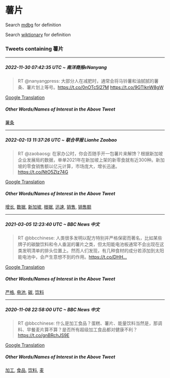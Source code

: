 # 薯片

Search [mdbg](https://www.mdbg.net/chinese/dictionary?page=worddict&wdrst=0&wdqb=薯片) for definition

Search [wiktionary](https://en.wiktionary.org/wiki/薯片) for definition

### Tweets containing 薯片

___
##### 2022-11-30 07:42:35 UTC ~ 南洋商报eNanyang
> RT @nanyangpress: 大部分人在减肥时，通常会将马铃薯和油腻腻的薯条、薯片划上等号。https://t.co/0nOTc5l27M https://t.co/9GTlknW8gW

[Google Translation](https://translate.google.com/?hi=en&tab=TT&sl=zh-CN&tl=en&op=translate&text=RT+%40nanyangpress%3A+%E5%A4%A7%E9%83%A8%E5%88%86%E4%BA%BA%E5%9C%A8%E5%87%8F%E8%82%A5%E6%97%B6%EF%BC%8C%E9%80%9A%E5%B8%B8%E4%BC%9A%E5%B0%86%E9%A9%AC%E9%93%83%E8%96%AF%E5%92%8C%E6%B2%B9%E8%85%BB%E8%85%BB%E7%9A%84%E8%96%AF%E6%9D%A1%E3%80%81%E8%96%AF%E7%89%87%E5%88%92%E4%B8%8A%E7%AD%89%E5%8F%B7%E3%80%82https%3A%2F%2Ft.co%2F0nOTc5l27M+https%3A%2F%2Ft.co%2F9GTlknW8gW)
##### Other Words/Names of Interest in the Above Tweet
[薯条](薯条.md)
___
##### 2022-02-13 11:37:26 UTC ~ 联合早报 Lianhe Zaobao
> RT @zaobaosg: 在家办公时，你会否随手开一包薯片来解馋？根据新加坡企业发展局的数据，单单2021年在新加坡上架的新零食就有近300种。新加坡的零食销售额以亿元计算，市场庞大，增长迅速。 https://t.co/NtO5ZIz74G

[Google Translation](https://translate.google.com/?hi=en&tab=TT&sl=zh-CN&tl=en&op=translate&text=RT+%40zaobaosg%3A+%E5%9C%A8%E5%AE%B6%E5%8A%9E%E5%85%AC%E6%97%B6%EF%BC%8C%E4%BD%A0%E4%BC%9A%E5%90%A6%E9%9A%8F%E6%89%8B%E5%BC%80%E4%B8%80%E5%8C%85%E8%96%AF%E7%89%87%E6%9D%A5%E8%A7%A3%E9%A6%8B%EF%BC%9F%E6%A0%B9%E6%8D%AE%E6%96%B0%E5%8A%A0%E5%9D%A1%E4%BC%81%E4%B8%9A%E5%8F%91%E5%B1%95%E5%B1%80%E7%9A%84%E6%95%B0%E6%8D%AE%EF%BC%8C%E5%8D%95%E5%8D%952021%E5%B9%B4%E5%9C%A8%E6%96%B0%E5%8A%A0%E5%9D%A1%E4%B8%8A%E6%9E%B6%E7%9A%84%E6%96%B0%E9%9B%B6%E9%A3%9F%E5%B0%B1%E6%9C%89%E8%BF%91300%E7%A7%8D%E3%80%82%E6%96%B0%E5%8A%A0%E5%9D%A1%E7%9A%84%E9%9B%B6%E9%A3%9F%E9%94%80%E5%94%AE%E9%A2%9D%E4%BB%A5%E4%BA%BF%E5%85%83%E8%AE%A1%E7%AE%97%EF%BC%8C%E5%B8%82%E5%9C%BA%E5%BA%9E%E5%A4%A7%EF%BC%8C%E5%A2%9E%E9%95%BF%E8%BF%85%E9%80%9F%E3%80%82+https%3A%2F%2Ft.co%2FNtO5ZIz74G)
##### Other Words/Names of Interest in the Above Tweet
[增长](增长.md), [数据](数据.md), [新加坡](新加坡.md), [根据](根据.md), [迅速](迅速.md), [销售](销售.md), [销售额](销售额.md)
___
##### 2021-03-05 12:23:40 UTC ~ BBC News 中文
> RT @bbcchinese: 人类很多发明以配方特别并严格保密而著名，比如某些牌子的碳酸饮料和令人垂涎的薯片之类，但太阳能电池板通常不会出现在这类发明清单的排头位置上。然而人们发现，有几种食材的成分若添加到太阳能电池中，会产生意想不到的作用。https://t.co/DHH…

[Google Translation](https://translate.google.com/?hi=en&tab=TT&sl=zh-CN&tl=en&op=translate&text=RT+%40bbcchinese%3A+%E4%BA%BA%E7%B1%BB%E5%BE%88%E5%A4%9A%E5%8F%91%E6%98%8E%E4%BB%A5%E9%85%8D%E6%96%B9%E7%89%B9%E5%88%AB%E5%B9%B6%E4%B8%A5%E6%A0%BC%E4%BF%9D%E5%AF%86%E8%80%8C%E8%91%97%E5%90%8D%EF%BC%8C%E6%AF%94%E5%A6%82%E6%9F%90%E4%BA%9B%E7%89%8C%E5%AD%90%E7%9A%84%E7%A2%B3%E9%85%B8%E9%A5%AE%E6%96%99%E5%92%8C%E4%BB%A4%E4%BA%BA%E5%9E%82%E6%B6%8E%E7%9A%84%E8%96%AF%E7%89%87%E4%B9%8B%E7%B1%BB%EF%BC%8C%E4%BD%86%E5%A4%AA%E9%98%B3%E8%83%BD%E7%94%B5%E6%B1%A0%E6%9D%BF%E9%80%9A%E5%B8%B8%E4%B8%8D%E4%BC%9A%E5%87%BA%E7%8E%B0%E5%9C%A8%E8%BF%99%E7%B1%BB%E5%8F%91%E6%98%8E%E6%B8%85%E5%8D%95%E7%9A%84%E6%8E%92%E5%A4%B4%E4%BD%8D%E7%BD%AE%E4%B8%8A%E3%80%82%E7%84%B6%E8%80%8C%E4%BA%BA%E4%BB%AC%E5%8F%91%E7%8E%B0%EF%BC%8C%E6%9C%89%E5%87%A0%E7%A7%8D%E9%A3%9F%E6%9D%90%E7%9A%84%E6%88%90%E5%88%86%E8%8B%A5%E6%B7%BB%E5%8A%A0%E5%88%B0%E5%A4%AA%E9%98%B3%E8%83%BD%E7%94%B5%E6%B1%A0%E4%B8%AD%EF%BC%8C%E4%BC%9A%E4%BA%A7%E7%94%9F%E6%84%8F%E6%83%B3%E4%B8%8D%E5%88%B0%E7%9A%84%E4%BD%9C%E7%94%A8%E3%80%82https%3A%2F%2Ft.co%2FDHH%E2%80%A6)
##### Other Words/Names of Interest in the Above Tweet
[严格](严格.md), [电池](电池.md), [碳](碳.md), [饮料](饮料.md)
___
##### 2020-11-08 22:58:00 UTC ~ BBC News 中文
> RT @bbcchinese: 什么是加工食品？蛋糕、薯片、能量饮料当然是，那调料、早餐麦片算不算？是否所有超级加工食品都对健康不利？https://t.co/gnBRchJS9E

[Google Translation](https://translate.google.com/?hi=en&tab=TT&sl=zh-CN&tl=en&op=translate&text=RT+%40bbcchinese%3A+%E4%BB%80%E4%B9%88%E6%98%AF%E5%8A%A0%E5%B7%A5%E9%A3%9F%E5%93%81%EF%BC%9F%E8%9B%8B%E7%B3%95%E3%80%81%E8%96%AF%E7%89%87%E3%80%81%E8%83%BD%E9%87%8F%E9%A5%AE%E6%96%99%E5%BD%93%E7%84%B6%E6%98%AF%EF%BC%8C%E9%82%A3%E8%B0%83%E6%96%99%E3%80%81%E6%97%A9%E9%A4%90%E9%BA%A6%E7%89%87%E7%AE%97%E4%B8%8D%E7%AE%97%EF%BC%9F%E6%98%AF%E5%90%A6%E6%89%80%E6%9C%89%E8%B6%85%E7%BA%A7%E5%8A%A0%E5%B7%A5%E9%A3%9F%E5%93%81%E9%83%BD%E5%AF%B9%E5%81%A5%E5%BA%B7%E4%B8%8D%E5%88%A9%EF%BC%9Fhttps%3A%2F%2Ft.co%2FgnBRchJS9E)
##### Other Words/Names of Interest in the Above Tweet
[加工](加工.md), [食品](食品.md), [饮料](饮料.md), [麦](麦.md)
